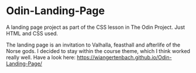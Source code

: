 # Odin-Landing-Page
A landing page project as part of the CSS lesson in The Odin Project. Just HTML and CSS used. 

The landing page is an invitation to Valhalla, feasthall and afterlife of the Norse gods. I decided to stay within the course theme, which I think worked really well. Have a look here: https://wiangertenbach.github.io/Odin-Landing-Page/
